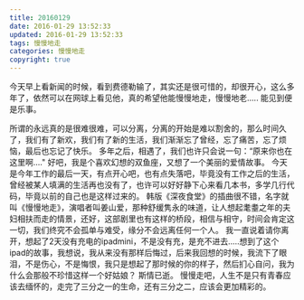 ```yaml
---
title: 20160129
date: 2016-01-29 13:52:33
updated: 2016-01-29 13:52:33
tags: 慢慢地走
categories: 慢慢地走
copyright: true
---
```



今天早上看新闻的时候，看到费德勒输了，其实还是很可惜的，却很开心，这么多年了，依然可以在网球上看见他，真的希望他能慢慢地走，慢慢地老.....
能见到便是乐事。
<!-- more -->
所谓的永远真的是很难很难，可以分离，分离的开始是难以割舍的，那么时间久了，我们有了新欢，我们有了新的生活，我们渐渐忘了曾经，忘了痛苦，忘了烦恼，最后也忘记了快乐。
多年之后，相遇了，我们也许只会说一句：“原来你也在这里啊...."
好吧，我是个喜欢幻想的双鱼座，又想了一个美丽的爱情故事。
今天是今年工作的最后一天，有点开心吧，也有点失落吧，毕竟没有工作之后的生活，曾经被某人填满的生活再也没有了，也许可以好好静下心来看几本书，多学几行代码，毕竟以前的自己也是这样过来的。
韩版《深夜食堂》的插曲很不错，名字就叫《慢慢地走》，演唱者叫姜山爱，那种舒缓隽永的味道，让人想起耄耋之年的夫妇相扶而走的情景，还好，这部剧里也有这样的桥段，相信与相守，时间会肯定这一切，我们终究不会孤单与难受，缘分不会远离任何一个人。
我一直说着请你离开，想起了2天没有充电的ipadmini，不是没有充，是充不进去.....想到了这个ipad的故事，我想说，我从来没有那样后悔过，后来我回想的时候，我流下了眼泪，不是伤心，不是悔恨，我只是想起了那时候的你的样子，然后扪心自问，我为什么会那般不珍惜这样一个好姑娘？
斯情已逝。
慢慢走吧，人生不是只有青春应该去缅怀的，走完了三分之一的生命，还有三分之二，应该会更加精彩的。
